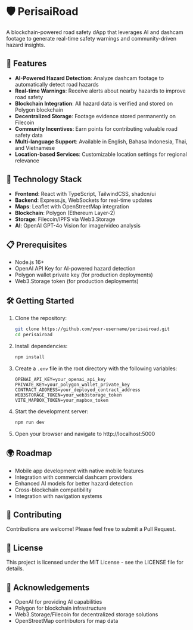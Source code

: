 # 🛡️ PerisaiRoad

A blockchain-powered road safety dApp that leverages AI and dashcam footage to generate real-time safety warnings and community-driven hazard insights.

## 🌟 Features

- **AI-Powered Hazard Detection**: Analyze dashcam footage to automatically detect road hazards
- **Real-time Warnings**: Receive alerts about nearby hazards to improve road safety
- **Blockchain Integration**: All hazard data is verified and stored on Polygon blockchain
- **Decentralized Storage**: Footage evidence stored permanently on Filecoin
- **Community Incentives**: Earn points for contributing valuable road safety data
- **Multi-language Support**: Available in English, Bahasa Indonesia, Thai, and Vietnamese
- **Location-based Services**: Customizable location settings for regional relevance

## 🚀 Technology Stack

- **Frontend**: React with TypeScript, TailwindCSS, shadcn/ui
- **Backend**: Express.js, WebSockets for real-time updates
- **Maps**: Leaflet with OpenStreetMap integration
- **Blockchain**: Polygon (Ethereum Layer-2)
- **Storage**: Filecoin/IPFS via Web3.Storage
- **AI**: OpenAI GPT-4o Vision for image/video analysis

## 📋 Prerequisites

- Node.js 16+
- OpenAI API Key for AI-powered hazard detection
- Polygon wallet private key (for production deployments)
- Web3.Storage token (for production deployments)

## 🛠️ Getting Started

1. Clone the repository:
   ```bash
   git clone https://github.com/your-username/perisairoad.git
   cd perisairoad
   ```

2. Install dependencies:
   ```bash
   npm install
   ```

3. Create a `.env` file in the root directory with the following variables:
   ```
   OPENAI_API_KEY=your_openai_api_key
   PRIVATE_KEY=your_polygon_wallet_private_key
   CONTRACT_ADDRESS=your_deployed_contract_address
   WEB3STORAGE_TOKEN=your_web3storage_token
   VITE_MAPBOX_TOKEN=your_mapbox_token
   ```

4. Start the development server:
   ```bash
   npm run dev
   ```

5. Open your browser and navigate to http://localhost:5000

## 🌍 Roadmap

- Mobile app development with native mobile features
- Integration with commercial dashcam providers
- Enhanced AI models for better hazard detection
- Cross-blockchain compatibility
- Integration with navigation systems

## 🤝 Contributing

Contributions are welcome! Please feel free to submit a Pull Request.

## 📄 License

This project is licensed under the MIT License - see the LICENSE file for details.

## 🙏 Acknowledgements

- OpenAI for providing AI capabilities
- Polygon for blockchain infrastructure
- Web3.Storage/Filecoin for decentralized storage solutions
- OpenStreetMap contributors for map data